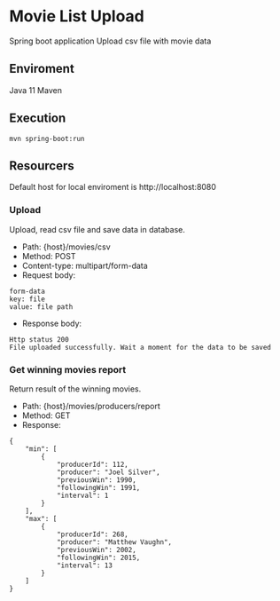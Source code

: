# Movie List Upload
Spring boot application
Upload csv file with movie data

## Enviroment

Java 11
Maven

## Execution
```
mvn spring-boot:run
```
## Resourcers
Default host for local enviroment is http://localhost:8080

### Upload
Upload, read csv file and save data in database.

 - Path: {host}/movies/csv
 - Method: POST
 - Content-type: multipart/form-data
 - Request body: 
 ```
 form-data
 key: file
 value: file path
 ```
 - Response body:
```
Http status 200
File uploaded successfully. Wait a moment for the data to be saved
```
### Get winning movies report
 Return result of the winning movies.
 
 - Path: {host}/movies/producers/report
 - Method: GET
- Response:
```
{
	"min": [
		{
			"producerId": 112,
			"producer": "Joel Silver",
			"previousWin": 1990,
			"followingWin": 1991,
			"interval": 1
		}
	],
	"max": [
		{
			"producerId": 268,
			"producer": "Matthew Vaughn",
			"previousWin": 2002,
			"followingWin": 2015,
			"interval": 13
		}
	]
}
```